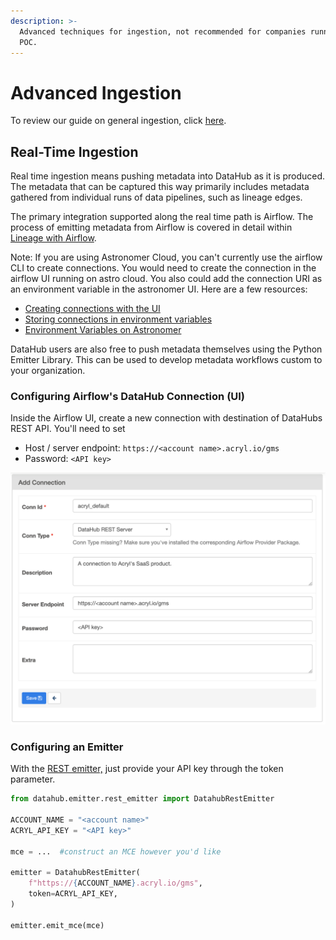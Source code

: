 ```yaml
---
description: >-
  Advanced techniques for ingestion, not recommended for companies running a
  POC.
---
```


# Advanced Ingestion

To review our guide on general ingestion, click [here](metadata-ingestion/README.md).

## Real-Time Ingestion&#x20;

Real time ingestion means pushing metadata into DataHub as it is produced. The metadata that can be captured this way primarily includes metadata gathered from individual runs of data pipelines, such as lineage edges.&#x20;

The primary integration supported along the real time path is Airflow. The process of emitting metadata from Airflow is covered in detail within [Lineage with Airflow](metadata-ingestion/README.md#lineage-with-airflow).&#x20;

Note: If you are using Astronomer Cloud, you can't currently use the airflow CLI to create connections. You would need to create the connection in the airflow UI running on astro cloud. You also could add the connection URI as an environment variable in the astronomer UI. Here are a few resources:

- [Creating connections with the UI](https://airflow.apache.org/docs/apache-airflow/stable/howto/connection.html#creating-a-connection-with-the-ui)
- [Storing connections in environment variables](https://airflow.apache.org/docs/apache-airflow/stable/howto/connection.html#storing-a-connection-in-environment-variables)
- [Environment Variables on Astronomer](https://www.astronomer.io/docs/cloud/stable/deploy/environment-variables)

DataHub users are also free to push metadata themselves using the Python Emitter Library. This can be used to develop metadata workflows custom to your organization.&#x20;

### Configuring Airflow's DataHub Connection (UI)&#x20;

Inside the Airflow UI, create a new connection with destination of DataHubs REST API. You'll need to set&#x20;

- Host / server endpoint: `https://<account name>.acryl.io/gms`
- Password: `<API key>`

![Airflow 2.x Connection Setup UI](../imgs/saas/image-(9).png)

### Configuring an Emitter

With the [REST emitter,](metadata-ingestion/README.md#using-as-a-library-(sdk).md) just provide your API key through the token parameter.

```python
from datahub.emitter.rest_emitter import DatahubRestEmitter

ACCOUNT_NAME = "<account name>"
ACRYL_API_KEY = "<API key>"

mce = ...  #construct an MCE however you'd like

emitter = DatahubRestEmitter(
    f"https://{ACCOUNT_NAME}.acryl.io/gms",
    token=ACRYL_API_KEY,
)

emitter.emit_mce(mce)
```
